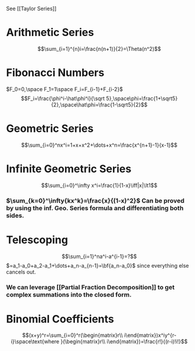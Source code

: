 See [[Taylor Series]]
# Arithmetic Series
$$\sum_{i=1}^{n}i=\frac{n(n+1)}{2}=\Theta(n^2)$$
# Fibonacci Numbers 
$F_0=0,\space F_1=1\space F_i=F_{i-1}+F_{i-2}$
$$F_i=\frac{\phi^i-\hat\phi^i}{\sqrt 5},\space\phi=\frac{1+\sqrt5}{2},\space\hat\phi=\frac{1-\sqrt5}{2}$$
# Geometric Series
$$\sum_{i=0}^nx^i=1+x+x^2+\dots+x^n=\frac{x^{n+1}-1}{x-1}$$
# Infinite Geometric Series
$$\sum_{i=0}^\infty x^i=\frac{1}{1-x}\iff|x|\lt1$$

### $\sum_{k=0}^\infty{kx^k}=\frac{x}{(1-x)^2}$ Can be proved by using the inf. Geo. Series formula and differentiating both sides.

# Telescoping
$$\sum_{i=1}^na^i-a^{i-1}=?$$
$=a_1-a_0+a_2-a_1+\dots+a_n-a_{n-1}=\bf{a_n-a_0}$ since everything else cancels out.

### We can leverage [[Partial Fraction Decomposition]] to get complex summations into the closed form.

# Binomial Coefficients
$$(x+y)^r=\sum_{i=0}^r(\begin{matrix}r\\ i\end{matrix})x^iy^{r-i}\space\text{where }(\begin{matrix}r\\ i\end{matrix})=\frac{r!}{(r-i)!i!}$$
